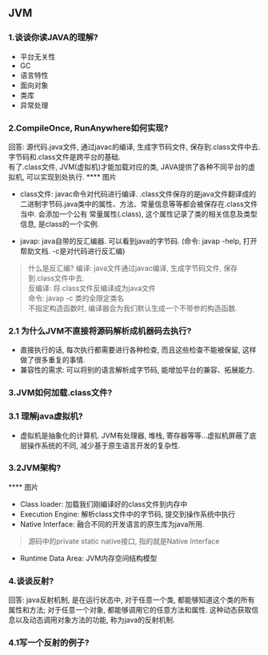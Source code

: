 ## JVM

### 1.谈谈你读JAVA的理解?
* 平台无关性
* GC
* 语言特性
* 面向对象
* 类库
* 异常处理

### 2.CompileOnce, RunAnywhere如何实现?
回答: 源代码.java文件, 通过javac的编译, 生成字节码文件, 保存到.class文件中去. 字节码和.class文件是跨平台的基础.  
有了.class文件, JVM(虚拟机)才能加载对应的类, JAVA提供了各种不同平台的虚拟机, 可以实现到处执行.
 **** 图片

* class文件: javac命令对代码进行编译. .class文件保存的是java文件翻译成的二进制字节码.java类中的属性、方法、常量信息等等都会被保存在.class文件当中.
会添加一个公有 常量属性(.class), 这个属性记录了类的相关信息及类型信息, 是class的一个实例. 

* javap: java自带的反汇编器. 可以看到java的字节码. (命令: javap -help, 打开帮助文档. -c是对代码进行反汇编)
> 什么是反汇编? 
> 编译: java文件通过javac编译, 生成字节码文件, 保存到.class文件中去.   
> 反编译: 将.class文件反编译成为java文件   
> 命令: javap -c 类的全限定类名  
> 不指定构造函数时, 编译器会为我们默认生成一个不带参的构造函数.  

### 2.1 为什么JVM不直接将源码解析成机器码去执行?
* 直接执行的话, 每次执行都需要进行各种检查, 而且这些检查不能被保留, 这样做了很多重复的事情.
* 兼容性的需求: 可以将别的语言解析成字节码, 能增加平台的兼容、拓展能力.

### 3.JVM如何加载.class文件?


### 3.1 理解java虚拟机?
* 虚拟机是抽象化的计算机. JVM有处理器, 堆栈, 寄存器等等...虚拟机屏蔽了底层操作系统的不同, 减少基于原生语言开发的复杂性.

### 3.2JVM架构?
 **** 图片
* Class loader: 加载我们刚编译好的class文件到内存中
* Execution Engine: 解析class文件中的字节码, 提交到操作系统中执行
* Native Interface: 融合不同的开发语言的原生库为java所用.
> 源码中的private static native接口, 指的就是Native Interface
* Runtime Data Area: JVM内存空间结构模型

### 4.谈谈反射?
回答: java反射机制, 是在运行状态中, 对于任意一个类, 都能够知道这个类的所有属性和方法; 对于任意一个对象, 都能够调用它的任意方法和属性.
这种动态获取信息以及动态调用对象方法的功能, 称为java的反射机制.

### 4.1写一个反射的例子?

